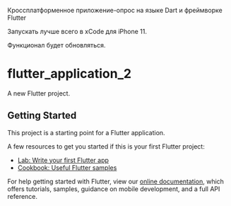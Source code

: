 Кроссплатформенное приложение-опрос на языке Dart и фреймворке Flutter 

Запускать лучше всего в xCode для iPhone 11.

Функционал будет обновляться.
# flutter_application_2

A new Flutter project.

## Getting Started

This project is a starting point for a Flutter application.

A few resources to get you started if this is your first Flutter project:

- [Lab: Write your first Flutter app](https://flutter.dev/docs/get-started/codelab)
- [Cookbook: Useful Flutter samples](https://flutter.dev/docs/cookbook)

For help getting started with Flutter, view our
[online documentation](https://flutter.dev/docs), which offers tutorials,
samples, guidance on mobile development, and a full API reference.
